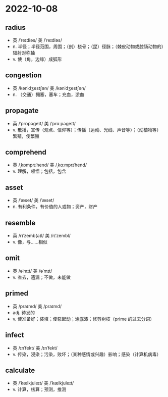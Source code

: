 # 2022-10-08

## radius
- 英 /ˈreɪdiəs/ 美 /ˈreɪdiəs/
- n. 半径；半径范围，周围；（剖）桡骨；（昆）径脉；（棘皮动物或腔肠动物的）辐射对称轴
- v. 使（角，边缘）成弧形

## congestion
- 英 /kənˈdʒestʃən/ 美 /kənˈdʒestʃən/
- n. （交通）拥塞，塞车；充血，淤血

## propagate
- 英 /ˈprɒpəɡeɪt/ 美 /ˈprɑːpəɡeɪt/
- v. 散播，宣传（观点、信仰等）；传播（运动、光线、声音等）；（动植物等）繁殖，使繁殖

## comprehend
- 英 /ˌkɒmprɪˈhend/ 美 /ˌkɑːmprɪˈhend/
- v. 理解，领悟；包括，包含

## asset
- 英 /ˈæset/ 美 /ˈæset/
- n. 有利条件，有价值的人或物；资产，财产

## resemble
- 英 /rɪˈzemb(ə)l/ 美 /rɪˈzembl/
- v. 像，与……相似

## omit
- 英 /əˈmɪt/ 美 /əˈmɪt/
- v. 省去，遗漏；不做，未能做

## primed
- 英 /praɪmd/ 美 /praɪmd/
- adj. 待发的
- v. 使准备好；装填；使泵起动；涂底漆；修剪树枝（prime 的过去分词）

## infect
- 英 /ɪnˈfekt/ 美 /ɪnˈfekt/
- v. 传染，浸染；污染，败坏；（某种感情或兴趣）影响；感染（计算机病毒）

## calculate
- 英 /ˈkælkjuleɪt/ 美 /ˈkælkjuleɪt/
- v. 计算，核算；预测，推测
